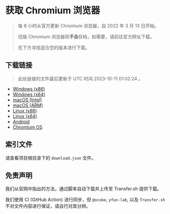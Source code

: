 # 获取 Chromium 浏览器

> 每 8 小时从官方更新 Chromium 浏览器，自 2022 年 3 月 13 日开始。
> 
> 旧版 Chromium 浏览器将**不会**存档，如需要，请前往官方网址下载。
>
> 在下方寻找适合您的版本进行下载。

## 下载链接

> 此处链接的文件最后更新于 UTC 时间 2023-10-11 01:02:24
。

- [Windows (x86)](https://transfer.sh/JkIe2TNoTV/Win.zip)
- [Windows (x64)](https://transfer.sh/YUIqMjUa1M/Win_x64.zip)
- [macOS (Intel)](https://transfer.sh/oTGHEmRQeV/Mac.zip)
- [macOS (ARM)](https://transfer.sh/OUs4pz0aXe/Mac_Arm.zip)
- [Linux (x86)](https://transfer.sh/yMmkdjv0Nj/Linux.zip)
- [Linux (x64)](https://transfer.sh/VLanUUhT3D/Linux_x64.zip)
- [Android](https://transfer.sh/Bk3Ace03bp/Android.zip)
- [Chromium OS](https://transfer.sh/71yjndjHDn/Linux_ChromiumOS_Full.zip)

## 索引文件

请查看项目根目录下的 `download.json` 文件。

## 免责声明

我们从官网中指出的方法，通过脚本自动下载并上传至 Transfer.sh 提供下载。

我们使用 CI (GitHub Action) 进行同步，但 `@ocoke`, `yfun-lab`, 以及 `Transfer.sh` 不对文件内容进行保证，请自行对其分辨。
